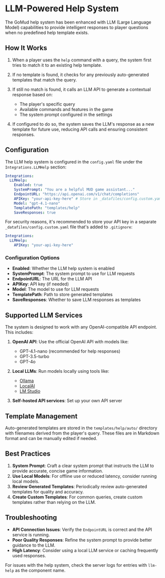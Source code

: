 # LLM-Powered Help System

The GoMud help system has been enhanced with LLM (Large Language Model) capabilities to provide intelligent responses to player questions when no predefined help template exists.

## How It Works

1. When a player uses the `help` command with a query, the system first tries to match it to an existing help template.
2. If no template is found, it checks for any previously auto-generated templates that match the query.
3. If still no match is found, it calls an LLM API to generate a contextual response based on:
   - The player's specific query
   - Available commands and features in the game
   - The system prompt configured in the settings

4. If configured to do so, the system saves the LLM's response as a new template for future use, reducing API calls and ensuring consistent responses.

## Configuration

The LLM help system is configured in the `config.yaml` file under the `Integrations.LLMHelp` section:

```yaml
Integrations:
  LLMHelp:
    Enabled: true
    SystemPrompt: "You are a helpful MUD game assistant..."
    EndpointURL: "https://api.openai.com/v1/chat/completions"
    APIKey: "your-api-key-here" # Store in _datafiles/config.custom.yaml
    Model: "gpt-4.1-nano"
    TemplatePath: "templates/help"
    SaveResponses: true
```

For security reasons, it's recommended to store your API key in a separate `_datafiles/config.custom.yaml` file that's added to `.gitignore`:

```yaml
Integrations:
  LLMHelp:
    APIKey: "your-api-key-here"
```

### Configuration Options

- **Enabled**: Whether the LLM help system is enabled
- **SystemPrompt**: The system prompt to use for LLM requests
- **EndpointURL**: The URL for the LLM API
- **APIKey**: API key (if needed)
- **Model**: The model to use for LLM requests
- **TemplatePath**: Path to store generated templates
- **SaveResponses**: Whether to save LLM responses as templates

## Supported LLM Services

The system is designed to work with any OpenAI-compatible API endpoint. This includes:

1. **OpenAI API**: Use the official OpenAI API with models like:
   - GPT-4.1-nano (recommended for help responses)
   - GPT-3.5-turbo
   - GPT-4o

2. **Local LLMs**: Run models locally using tools like:
   - [Ollama](https://ollama.ai)
   - [LocalAI](https://github.com/localai/localai)
   - [LM Studio](https://lmstudio.ai)

3. **Self-hosted API services**: Set up your own API server

## Template Management

Auto-generated templates are stored in the `templates/help/auto/` directory with filenames derived from the player's query. These files are in Markdown format and can be manually edited if needed.

## Best Practices

1. **System Prompt**: Craft a clear system prompt that instructs the LLM to provide accurate, concise game information.
2. **Use Local Models**: For offline use or reduced latency, consider running local models.
3. **Review Generated Templates**: Periodically review auto-generated templates for quality and accuracy.
4. **Create Custom Templates**: For common queries, create custom templates rather than relying on the LLM.

## Troubleshooting

- **API Connection Issues**: Verify the `EndpointURL` is correct and the API service is running.
- **Poor Quality Responses**: Refine the system prompt to provide better guidance to the LLM.
- **High Latency**: Consider using a local LLM service or caching frequently used responses.

For issues with the help system, check the server logs for entries with `llm-help` as the component name. 